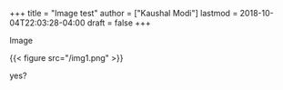 +++
title = "Image test"
author = ["Kaushal Modi"]
lastmod = 2018-10-04T22:03:28-04:00
draft = false
+++

Image

{{< figure src="/img1.png" >}}

yes?

